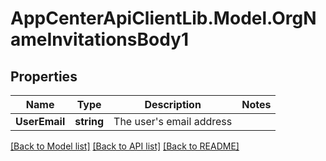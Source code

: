 # AppCenterApiClientLib.Model.OrgNameInvitationsBody1
## Properties

Name | Type | Description | Notes
------------ | ------------- | ------------- | -------------
**UserEmail** | **string** | The user&#x27;s email address | 

[[Back to Model list]](../README.md#documentation-for-models) [[Back to API list]](../README.md#documentation-for-api-endpoints) [[Back to README]](../README.md)


